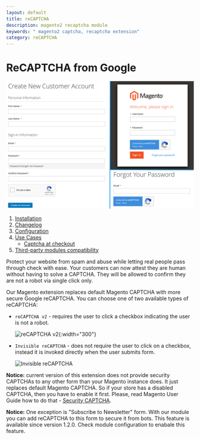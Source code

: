 ```yaml
---
layout: default
title: reCAPTCHA
description: magento2 recaptcha module
keywords: " magento2 captcha, recaptcha extension"
category: reCAPTCHA
---
```


# ReCAPTCHA from Google

![reCAPTCHA exapmles](/images/m2/recaptcha/examples.png)

 1. [Installation](installation/)
 2. [Changelog](changelog/)
 3. [Configuration](configuration/)
 4. [Use Cases](use-cases/)
     -  [Captcha at checkout](use-cases#captcha-at-checkout)
 5. [Third-party modules compatibility](compatibility)

Protect your website from spam and abuse while letting real people pass through check with ease. Your customers can now attest they are human without having to solve a CAPTCHA. They will be allowed to confirm they are not a robot via single click only.

Our Magento extension replaces default Magento CAPTCHA with more secure Google reCAPTCHA. You can choose one of two available types of reCAPTCHA:

 -  `reCAPTCHA v2` - requires the user to click a checkbox indicating the user
    is not a robot.

    ![reCAPTCHA v2](https://developers.google.com/recaptcha/images/newCaptchaAnchor.gif){:width="300"}

 -  `Invisible reCAPTCHA` - does not require the user to click on a checkbox,
    instead it is invoked directly when the user submits form.
    
    ![Invisible reCAPTCHA](https://developers.google.com/recaptcha/images/invisible_badge.png)

**Notice:** current version of this extension does not provide security CAPTCHAs to any other form than your Magento instance does. It just replaces default Magento CAPTCHA. So if your store has a disabled CAPTCHA, then you have to enable it first. Please, read Magento User Guide how to do that - [Security CAPTCHA](https://docs.magento.com/m2/ce/user_guide/stores/security-captcha.html).

**Notice:** One exception is "Subscribe to Newsletter" form. With our module you can add reCAPTCHA to this form to secure it from bots. This feature is available since version 1.2.0. Check module configuration to enabale this feature.
